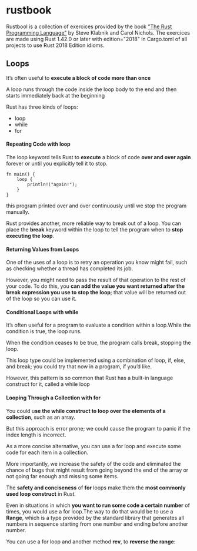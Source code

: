 # rustbook
Rustbool is a collection of exercices provided by the book ["The Rust Programming Language"](https://doc.rust-lang.org/book/title-page.html) by Steve Klabnik and Carol Nichols.
The exercices are made using Rust 1.42.0 or later with edition="2018" in Cargo.toml of all projects to use Rust 2018 Edition idioms. 

## Loops

It’s often useful to **execute a block of code more than once**

 A loop runs through the code inside the loop body to the end and then starts immediately back at the beginning

 Rust has three kinds of loops: 

 - loop
 - while
 - for

 #### Repeating Code with loop

The loop keyword tells Rust to **execute** a block of code **over and over again** forever or until you explicitly tell it to stop.

```
fn main() {
    loop {
        println!("again!");
    }
}
```
this program printed over and over continuously until we stop the program manually.

Rust provides another, more reliable way to break out of a loop. You can place the **break** keyword within the loop to tell the program when to **stop executing the loop**.

####  Returning Values from Loops

One of the uses of a loop is to retry an operation you know might fail, such as checking whether a thread has completed its job. 
 
However, you might need to pass the result of that operation to the rest of your code. To do this, you **can add the value you want returned after the break expression you use to stop the loop**; that value will be returned out of the loop so you can use it.


#### Conditional Loops with while

It’s often useful for a program to evaluate a condition within a loop.While the condition is true, the loop runs.

When the condition ceases to be true, the program calls break, stopping the loop.

This loop type could be implemented using a combination of loop, if, else, and break; you could try that now in a program, if you’d like.

However, this pattern is so common that Rust has a built-in language construct for it, called a while loop

#### Looping Through a Collection with for

You could u**se the while construct to loop over the elements of a collection**, such as an array.

But this approach is error prone; we could cause the program to panic if the index length is incorrect.

As a more concise alternative, you can use a for loop and execute some code for each item in a collection.

More importantly, we increase the safety of the code and eliminated the chance of bugs that might result from going beyond the end of the array or not going far enough and missing some items.

The **safety and conciseness** of **for** loops make them the **most commonly used loop construct** in Rust.

Even in situations in which **you want to run some code a certain number** of times, you would use a for loop.The way to do that would be to use a **Range**, which is a type provided by the standard library that generates all numbers in sequence starting from one number and ending before another number.

You can use a for loop and another method  **rev**, to **reverse the range**:

















